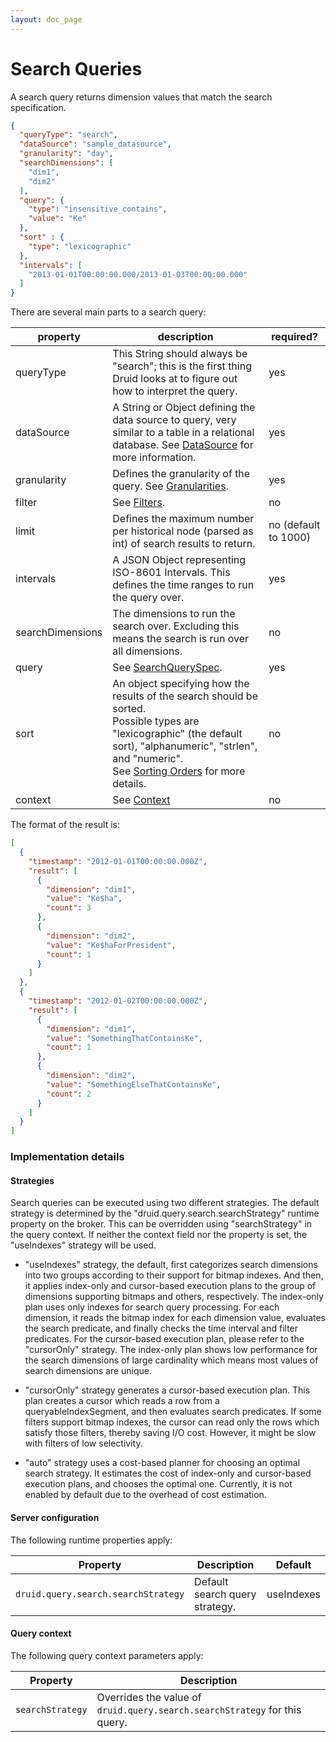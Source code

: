 ```yaml
---
layout: doc_page
---
```

# Search Queries
A search query returns dimension values that match the search specification.

```json
{
  "queryType": "search",
  "dataSource": "sample_datasource",
  "granularity": "day",
  "searchDimensions": [
    "dim1",
    "dim2"
  ],
  "query": {
    "type": "insensitive_contains",
    "value": "Ke"
  },
  "sort" : {
    "type": "lexicographic"
  },
  "intervals": [
    "2013-01-01T00:00:00.000/2013-01-03T00:00:00.000"
  ]
}
```

There are several main parts to a search query:

|property|description|required?|
|--------|-----------|---------|
|queryType|This String should always be "search"; this is the first thing Druid looks at to figure out how to interpret the query.|yes|
|dataSource|A String or Object defining the data source to query, very similar to a table in a relational database. See [DataSource](../querying/datasource.html) for more information.|yes|
|granularity|Defines the granularity of the query. See [Granularities](../querying/granularities.html).|yes|
|filter|See [Filters](../querying/filters.html).|no|
|limit| Defines the maximum number per historical node (parsed as int) of search results to return. |no (default to 1000)|
|intervals|A JSON Object representing ISO-8601 Intervals. This defines the time ranges to run the query over.|yes|
|searchDimensions|The dimensions to run the search over. Excluding this means the search is run over all dimensions.|no|
|query|See [SearchQuerySpec](../querying/searchqueryspec.html).|yes|
|sort|An object specifying how the results of the search should be sorted.<br/>Possible types are "lexicographic" (the default sort), "alphanumeric", "strlen", and "numeric".<br/>See [Sorting Orders](./sorting-orders.html) for more details.|no|
|context|See [Context](../querying/query-context.html)|no|

The format of the result is:

```json
[
  {
    "timestamp": "2012-01-01T00:00:00.000Z",
    "result": [
      {
        "dimension": "dim1",
        "value": "Ke$ha",
        "count": 3
      },
      {
        "dimension": "dim2",
        "value": "Ke$haForPresident",
        "count": 1
      }
    ]
  },
  {
    "timestamp": "2012-01-02T00:00:00.000Z",
    "result": [
      {
        "dimension": "dim1",
        "value": "SomethingThatContainsKe",
        "count": 1
      },
      {
        "dimension": "dim2",
        "value": "SomethingElseThatContainsKe",
        "count": 2
      }
    ]
  }
]
```

### Implementation details

#### Strategies

Search queries can be executed using two different strategies. The default strategy is determined by the
"druid.query.search.searchStrategy" runtime property on the broker. This can be overridden using "searchStrategy" in the
query context. If neither the context field nor the property is set, the "useIndexes" strategy will be used.

- "useIndexes" strategy, the default, first categorizes search dimensions into two groups according to their support for
bitmap indexes. And then, it applies index-only and cursor-based execution plans to the group of dimensions supporting
bitmaps and others, respectively. The index-only plan uses only indexes for search query processing. For each dimension,
it reads the bitmap index for each dimension value, evaluates the search predicate, and finally checks the time interval
and filter predicates. For the cursor-based execution plan, please refer to the "cursorOnly" strategy. The index-only
plan shows low performance for the search dimensions of large cardinality which means most values of search dimensions
are unique.

- "cursorOnly" strategy generates a cursor-based execution plan. This plan creates a cursor which reads a row from a
queryableIndexSegment, and then evaluates search predicates. If some filters support bitmap indexes, the cursor can read
only the rows which satisfy those filters, thereby saving I/O cost. However, it might be slow with filters of low selectivity.

- "auto" strategy uses a cost-based planner for choosing an optimal search strategy. It estimates the cost of index-only
and cursor-based execution plans, and chooses the optimal one. Currently, it is not enabled by default due to the overhead
of cost estimation.

#### Server configuration

The following runtime properties apply:

|Property|Description|Default|
|--------|-----------|-------|
|`druid.query.search.searchStrategy`|Default search query strategy.|useIndexes|

#### Query context

The following query context parameters apply:

|Property|Description|
|--------|-----------|
|`searchStrategy`|Overrides the value of `druid.query.search.searchStrategy` for this query.|
